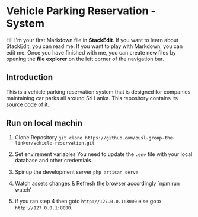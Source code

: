 # Vehicle Parking Reservation - System

Hi! I'm your first Markdown file in **StackEdit**. If you want to learn about StackEdit, you can read me. If you want to play with Markdown, you can edit me. Once you have finished with me, you can create new files by opening the **file explorer** on the left corner of the navigation bar.


## Introduction
This is a vehicle parking reservation system that is designed for companies maintaining car parks all around Sri Lanka. This repository contains its source code of it.

## Run on local machin

1. Clone Repository
`git clone https://github.com/ousl-group-the-linker/vehicle-reservation.git`

2. Set envirement variables
You need to update the `.env` file with your local database and other credentials.

3. Spinup the development server
`php artisan serve`

4. Watch assets changes & Refresh the browser accordingly
`npm run watch'

5. if you ran step 4 then goto `http://127.0.0.1:3000` else goto `http://127.0.0.1:8000`.
